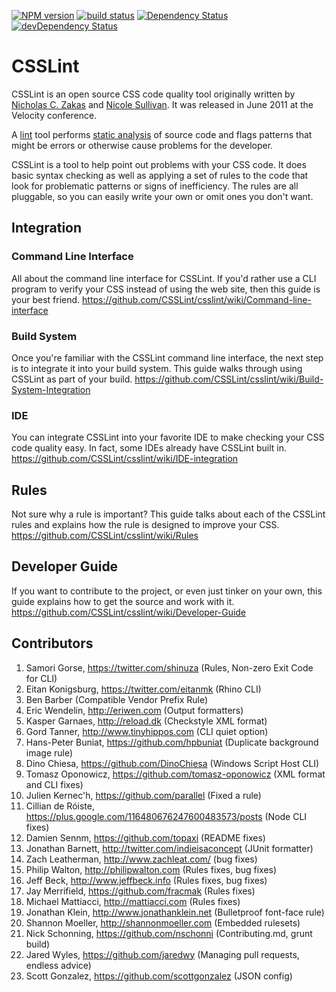 [![NPM version](https://badge.fury.io/js/csslint.svg)](http://badge.fury.io/js/csslint)
[![build status](https://secure.travis-ci.org/kmulvey/bootstrap-csslint.svg)](http://travis-ci.org/kmulvey/bootstrap-csslint)
[![Dependency Status](https://david-dm.org/kmulvey/bootstrap-csslint.svg)](https://david-dm.org/kmulvey/bootstrap-csslint)
[![devDependency Status](https://david-dm.org/kmulvey/bootstrap-csslint/dev-status.svg)](https://david-dm.org/kmulvey/bootstrap-csslint#info=devDependencies)
# CSSLint

CSSLint is an open source CSS code quality tool originally written by 
[Nicholas C. Zakas](http://www.nczonline.net/) and 
[Nicole Sullivan](http://www.stubbornella.org/). It was released in June 2011 at
the Velocity conference.

A [lint](http://en.wikipedia.org/wiki/Lint_programming_tool) tool performs 
[static analysis](http://en.wikipedia.org/wiki/Static_code_analysis) of source 
code and flags patterns that might be errors or otherwise cause problems for the
developer. 

CSSLint is a tool to help point out problems with your CSS code. It does basic 
syntax checking as well as applying a set of rules to the code that look for 
problematic patterns or signs of inefficiency. The rules are all pluggable, so
you can easily write your own or omit ones you don't want.

## Integration

### Command Line Interface

All about the command line interface for CSSLint. If you'd rather use a CLI 
program to verify your CSS instead of using the web site, then this guide is 
your best friend.
https://github.com/CSSLint/csslint/wiki/Command-line-interface

### Build System 

Once you're familiar with the CSSLint command line interface, the next step is
to integrate it into your build system. This guide walks through using CSSLint
as part of your build.
https://github.com/CSSLint/csslint/wiki/Build-System-Integration

### IDE

You can integrate CSSLint into your favorite IDE to make checking your CSS code
quality easy. In fact, some IDEs already have CSSLint built in.
https://github.com/CSSLint/csslint/wiki/IDE-integration

## Rules

Not sure why a rule is important? This guide talks about each of the CSSLint 
rules and explains how the rule is designed to improve your CSS. 
https://github.com/CSSLint/csslint/wiki/Rules

## Developer Guide

If you want to contribute to the project, or even just tinker on your own,
this guide explains how to get the source and work with it.
https://github.com/CSSLint/csslint/wiki/Developer-Guide

## Contributors

1. Samori Gorse, https://twitter.com/shinuza (Rules, Non-zero Exit Code for CLI)
1. Eitan Konigsburg, https://twitter.com/eitanmk (Rhino CLI)
1. Ben Barber (Compatible Vendor Prefix Rule)
1. Eric Wendelin, http://eriwen.com (Output formatters)
1. Kasper Garnaes, http://reload.dk (Checkstyle XML format)
1. Gord Tanner, http://www.tinyhippos.com (CLI quiet option)
1. Hans-Peter Buniat, https://github.com/hpbuniat (Duplicate background image rule)
1. Dino Chiesa, https://github.com/DinoChiesa (Windows Script Host CLI)
1. Tomasz Oponowicz, https://github.com/tomasz-oponowicz (XML format and CLI fixes)
1. Julien Kernec'h, https://github.com/parallel (Fixed a rule)
1. Cillian de Róiste, https://plus.google.com/116480676247600483573/posts (Node CLI fixes)
1. Damien Sennm, https://github.com/topaxi (README fixes)
1. Jonathan Barnett, http://twitter.com/indieisaconcept (JUnit formatter)
1. Zach Leatherman, http://www.zachleat.com/ (bug fixes)
1. Philip Walton, http://philipwalton.com (Rules fixes, bug fixes)
1. Jeff Beck, http://www.jeffbeck.info (Rules fixes, bug fixes)
1. Jay Merrifield, https://github.com/fracmak (Rules fixes)
1. Michael Mattiacci, http://mattiacci.com (Rules fixes)
1. Jonathan Klein, http://www.jonathanklein.net (Bulletproof font-face rule)
1. Shannon Moeller, http://shannonmoeller.com (Embedded rulesets)
1. Nick Schonning, https://github.com/nschonni (Contributing.md, grunt build)
1. Jared Wyles, https://github.com/jaredwy (Managing pull requests, endless advice)
1. Scott Gonzalez, https://github.com/scottgonzalez (JSON config)
